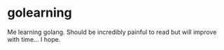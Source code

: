 golearning
==========

Me learning golang. Should be incredibly painful to read but will improve with time... I hope.
